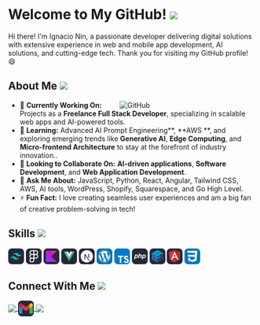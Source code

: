 <h1>Welcome to My GitHub! <img src="https://raw.githubusercontent.com/MartinHeinz/MartinHeinz/master/wave.gif" width="30px"></h1>

<p align='center'>
</p>

<div size='20px'> 
Hi there! I'm Ignacio Nin, a passionate developer delivering digital solutions with extensive experience in web and mobile app development, AI solutions, and cutting-edge tech. Thank you for visiting my GitHub profile! 😄
</div>

<h2>About Me <img src="https://media0.giphy.com/media/KDDpcKigbfFpnejZs6/giphy.gif?cid=ecf05e47oy6f4zjs8g1qoiystc56cu7r9tb8a1fe76e05oty&rid=giphy.gif" width="100px"></h2>

<img width="55%" align="right" alt="GitHub" src="https://raw.githubusercontent.com/onimur/.github/master/.resources/git-header.svg" />

- 🔭 **Currently Working On:** Projects as a **Freelance Full Stack Developer**, specializing in scalable web apps and AI-powered tools.
- 🌱 **Learning:** Advanced AI Prompt Engineering**, **AWS **, and exploring emerging trends like **Generative AI**, **Edge Computing**, and **Micro-frontend Architecture** to stay at the forefront of industry innovation..
- 👯 **Looking to Collaborate On:** **AI-driven applications**, **Software Development**, and **Web Application Development**.
- 💬 **Ask Me About:** JavaScript, Python, React, Angular, Tailwind CSS, AWS, AI tools, WordPress, Shopify, Squarespace, and Go High Level.
- ⚡ **Fun Fact:** I love creating seamless user experiences and am a big fan of creative problem-solving in tech!

<h2>Skills <img src="https://media2.giphy.com/media/QssGEmpkyEOhBCb7e1/giphy.gif?cid=ecf05e47a0n3gi1bfqntqmob8g9aid1oyj2wr3ds3mg700bl&rid=giphy.gif" width="32px"></h2>

<a href="https://github.com/IgnacioNinMailhoss?tab=repositories&q=&type=&language=javascript&sort="> <img width="32px" src="https://raw.githubusercontent.com/tandpfun/skill-icons/main/icons/TailwindCSS-Dark.svg" alt="Tailwind CSS"></a>
<a href="https://github.com/IgnacioNinMailhoss?tab=repositories&q=&type=&language=figma&sort="> <img width="32px" src="https://github.com/tandpfun/skill-icons/blob/main/icons/Figma-Dark.svg" alt="Figma"></a>
<a href="https://github.com/IgnacioNinMailhoss?tab=repositories&q=&type=&language=kotlin&sort="> <img width="32px" src="https://github.com/tandpfun/skill-icons/blob/main/icons/Kotlin-Dark.svg" alt="Kotlin"></a>
<a href="https://github.com/IgnacioNinMailhoss?tab=repositories&q=&type=&language=vue&sort="> <img width="32px" src="https://github.com/tandpfun/skill-icons/blob/main/icons/VueJS-Dark.svg" alt="VueJS"></a>
<a href="https://github.com/IgnacioNinMailhoss?tab=repositories&q=&type=&language=nextjs&sort="> <img width="32px" src="https://github.com/tandpfun/skill-icons/blob/main/icons/NextJS-Dark.svg" alt="Next.js"></a>
<a href="https://github.com/IgnacioNinMailhoss?tab=repositories&q=&type=&language=wordpress&sort="> <img width="32px" src="https://github.com/tandpfun/skill-icons/blob/main/icons/Wordpress.svg" alt="WordPress"></a>
<a href="https://github.com/IgnacioNinMailhoss?tab=repositories&q=&type=&language=typescript&sort="> <img width="32px" src="https://github.com/tandpfun/skill-icons/blob/main/icons/TypeScript.svg" alt="TypeScript"></a>
<a href="https://github.com/IgnacioNinMailhoss?tab=repositories&q=&type=&language=php&sort="> <img width="32px" src="https://github.com/tandpfun/skill-icons/blob/main/icons/PHP-Dark.svg" alt="PHP"></a>
<a href="https://github.com/IgnacioNinMailhoss?tab=repositories&q=&type=&language=sequelize&sort="> <img width="32px" src="https://github.com/tandpfun/skill-icons/blob/main/icons/Sequelize-Dark.svg" alt="Sequelize"></a>
<a href="https://github.com/IgnacioNinMailhoss?tab=repositories&q=&type=&language=angular&sort="> <img width="32px" src="https://github.com/tandpfun/skill-icons/blob/main/icons/Angular-Dark.svg" alt="Angular"></a>
<a href="https://github.com/IgnacioNinMailhoss?tab=repositories&q=&type=&language=css&sort="> <img width="32px" src="https://github.com/tandpfun/skill-icons/blob/main/icons/CSS.svg" alt="CSS"></a>

<h2>Connect With Me <img src="https://raw.githubusercontent.com/ShahriarShafin/ShahriarShafin/main/Assets/handshake.gif" width="100px"></h2>

<a href="https://www.linkedin.com/in/ignacionin/"> <img width="32px" align="center" src="https://raw.githubusercontent.com/rahulbanerjee26/githubAboutMeGenerator/main/icons/linked-in-alt.svg"/> </a>
<a href="mailto:hello@nearshore.io"> <img width="32px" align="center" src="https://github.com/tandpfun/skill-icons/blob/main/icons/Gmail-Dark.svg" alt="Gmail"/> </a>
<a href="https://www.github.com/IgnacioNinMailhoss"> <img width="32px" align="center" src="https://raw.githubusercontent.com/rahulbanerjee26/githubAboutMeGenerator/main/icons/github.svg"/> </a>

<br>
<br>
<br>


